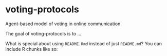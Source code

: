 
<!-- README.md is generated from README.Rmd. Please edit that file -->

# voting-protocols

Agent-based model of voting in online communication.
<!-- badges: start --> <!-- badges: end -->

The goal of voting-protocols is to …

What is special about using `README.Rmd` instead of just `README.md`?
You can include R chunks like so:
